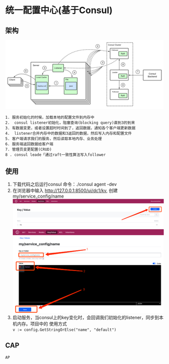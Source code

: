# 统一配置中心(基于Consul)

## 架构

![avatar](image/architecture.png)

````
1. 服务初始化的时候，加载本地的配置文件到内存中
2.  consul listener初始化，阻塞查询(blocking query)直到3的到来
3. 有数据变更，或者设置超时时间到了，返回数据，通知各个客户端更新数据
4.  listener合并内存中的数据和3返回的数据，然后写入内存和配置文件
5. 客户端请求我们的服务，然后读取本地内存、业务处理
6. 服务端返回数据给客户端
7. 管理员变更配置(CRUD)
8 . consul leade「通过raft一致性算法写入follower
````
## 使用
1. 下载代码之后运行consul
   命令：./consul agent -dev
2. 在浏览器中输入 http://127.0.0.1:8500/ui/dc1/kv, 创建 my/service_config/name
   ![avatar](image/create_key_val.png)
   ![avatar](image/create_key_val2.png)
3. 启动服务，当consul上的key变化时，会回调我们初始化的listener，同步到本机内存。项目中的
使用方式\
   ````v := config.GetStringOrElse("name", "default")````
   

## CAP
````
AP
````
